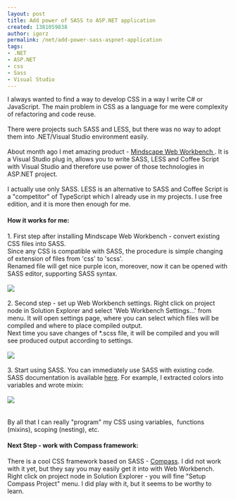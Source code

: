 ```yaml
---
layout: post
title: Add power of SASS to ASP.NET application
created: 1381059838
author: igorz
permalink: /net/add-power-sass-aspnet-application
tags:
- .NET
- ASP.NET
- css
- Sass
- Visual Studio
---
```

<p>I always wanted to find a way to develop CSS in a way I write C# or JavaScript. The main problem in CSS as a language for me were complexity of refactoring and code reuse.<br />
<br />
There were projects such SASS and LESS, but there was no way to adopt them into .NET/Visual Studio environment easily.<br />
<br />
About month ago I met amazing product -&nbsp;<a href="http://www.mindscapehq.com/products/web-workbench">Mindscape Web Workbench&nbsp;</a>. It is a Visual Studio plug in, allows you to write SASS, LESS and Coffee Script with Visual Studio and therefore use power of those technologies in ASP.NET project.<br />
<br />
I actually use only SASS. LESS is an alternative to SASS and Coffee Script is a &quot;competitor&quot; of TypeScript which I already use in my projects. I use free edition, and it is more then enough for me.</p>

<h4>How it works for me:</h4>

<div>1. First step after installing Mindscape Web Workbench - convert existing CSS files into SASS.</div>

<div>Since any CSS is compatible with SASS, the procedure is simple changing of extension of files from &#39;css&#39; to &#39;scss&#39;.</div>

<div>Renamed file will get nice purple icon, moreover, now it can be opened with SASS editor, supporting SASS syntax.</div>

<div>&nbsp;</div>

<div><a href="http://1.bp.blogspot.com/-dTLKucyzUyY/UlEr7TAWvdI/AAAAAAAAXCk/cdyN94PqBGo/s1600/2013-10-06_12h22_03.png" imageanchor="1"><img border="0" src="http://1.bp.blogspot.com/-dTLKucyzUyY/UlEr7TAWvdI/AAAAAAAAXCk/cdyN94PqBGo/s640/2013-10-06_12h22_03.png" /></a></div>

<div>&nbsp;</div>

<div>2. Second step - set up Web Workbench settings. Right click on project node in Solution Explorer and select &#39;Web Workbench Settings...&#39; from menu. It will open settings page, where you can select which files will be compiled and where to place compiled output.&nbsp;</div>

<div>Next time you save changes of *.scss file, it will be compiled and you will see produced output according to settings.</div>

<div>&nbsp;</div>

<div><a href="http://4.bp.blogspot.com/-f1dej_3LnG4/UlEtr9UJILI/AAAAAAAAXCw/4np-sEggbiM/s1600/2013-10-06_12h29_58.png" imageanchor="1"><img border="0" src="http://4.bp.blogspot.com/-f1dej_3LnG4/UlEtr9UJILI/AAAAAAAAXCw/4np-sEggbiM/s640/2013-10-06_12h29_58.png" /></a></div>

<div>&nbsp;</div>

<div>3. Start using SASS. You can immediately use SASS with existing code. SASS documentation is available&nbsp;<a href="http://sass-lang.com/docs.html">here</a>. For example, I extracted colors into variables and wrote mixin:</div>

<div>&nbsp;</div>

<div><a href="http://3.bp.blogspot.com/-_yS5PMvce0k/UlExoETVEmI/AAAAAAAAXC8/QvZjLrKoJvA/s1600/2013-10-06_12h47_05.png" imageanchor="1"><img border="0" src="http://3.bp.blogspot.com/-_yS5PMvce0k/UlExoETVEmI/AAAAAAAAXC8/QvZjLrKoJvA/s640/2013-10-06_12h47_05.png" /></a></div>

<div>&nbsp;</div>

<div>&nbsp;</div>

<div>By all that I can really &quot;program&quot; my CSS using variables, &nbsp;functions (mixins), scoping (nesting), etc.</div>

<h4>Next Step - work with Compass framework:</h4>

<div>There is a cool CSS framework based on SASS -&nbsp;<a href="http://compass-style.org/">Compass</a>.&nbsp;I did not work with it yet, but they say you may easily get it into with Web Workbench. Right click on project node in Solution Explorer - you will fine &quot;Setup Compass Project&quot; menu. I did play with it, but it seems to be worthy to learn.</div>
